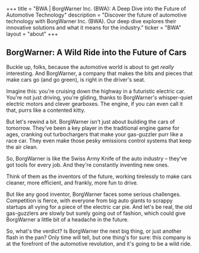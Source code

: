 +++
title = "BWA |  BorgWarner Inc. (BWA):  A Deep Dive into the Future of Automotive Technology"
description = "Discover the future of automotive technology with BorgWarner Inc. (BWA). Our deep dive explores their innovative solutions and what it means for the industry."
ticker = "BWA"
layout = "about"
+++

        


## BorgWarner: A Wild Ride into the Future of Cars

Buckle up, folks, because the automotive world is about to get *really* interesting.  And BorgWarner, a company that makes the bits and pieces that make cars go (and go green), is right in the driver's seat.

Imagine this: you're cruising down the highway in a futuristic electric car.  You're not just driving, you're gliding, thanks to BorgWarner's whisper-quiet electric motors and clever gearboxes.  The engine, if you can even call it that, purrs like a contented kitty.

But let's rewind a bit.  BorgWarner isn't just about building the cars of tomorrow.  They've been a key player in the traditional engine game for ages, cranking out turbochargers that make your gas-guzzler purr like a race car.  They even make those pesky emissions control systems that keep the air clean.

So, BorgWarner is like the Swiss Army Knife of the auto industry – they've got tools for every job.  And they're constantly inventing new ones. 

Think of them as the inventors of the future, working tirelessly to make cars cleaner, more efficient, and frankly, more fun to drive. 

But like any good inventor, BorgWarner faces some serious challenges.  Competition is fierce, with everyone from big auto giants to scrappy startups all vying for a piece of the electric car pie.  And let's be real, the old gas-guzzlers are slowly but surely going out of fashion, which could give BorgWarner a little bit of a headache in the future.

So, what's the verdict?  Is BorgWarner the next big thing, or just another flash in the pan?  Only time will tell, but one thing's for sure: this company is at the forefront of the automotive revolution, and it's going to be a wild ride. 

        